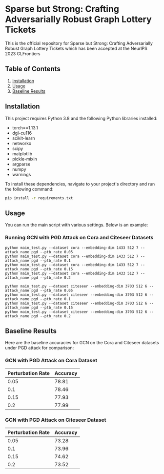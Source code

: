 # Sparse but Strong: Crafting Adversarially Robust Graph Lottery Tickets

This is the official repository for Sparse but Strong: Crafting Adversarially Robust Graph Lottery Tickets which has been accepted at the NeurIPS 2023 GLFrontiers

## Table of Contents
1. [Installation](#installation)
2. [Usage](#usage)
3. [Baseline Results](#baseline-results)

<a name="installation"></a>
## Installation

This project requires Python 3.8 and the following Python libraries installed:

- torch==1.13.1
- dgl-cu116
- scikit-learn
- networkx
- scipy
- matplotlib
- pickle-mixin
- argparse
- numpy
- warnings

To install these dependencies, navigate to your project's directory and run the following command:

```bash
pip install -r requirements.txt
```
<a name="usage"></a>
## Usage

You can run the main script with various settings. Below is an example:

### Running GCN with PGD Attack on Cora and Citeseer Datasets
```
python main_test.py --dataset cora --embedding-dim 1433 512 7 --attack_name pgd --ptb_rate 0.05
python main_test.py --dataset cora --embedding-dim 1433 512 7 --attack_name pgd --ptb_rate 0.1
python main_test.py --dataset cora --embedding-dim 1433 512 7 --attack_name pgd --ptb_rate 0.15
python main_test.py --dataset cora --embedding-dim 1433 512 7 --attack_name pgd --ptb_rate 0.2

python main_test.py --dataset citeseer --embedding-dim 3703 512 6 --attack_name pgd --ptb_rate 0.05
python main_test.py --dataset citeseer --embedding-dim 3703 512 6 --attack_name pgd --ptb_rate 0.1
python main_test.py --dataset citeseer --embedding-dim 3703 512 6 --attack_name pgd --ptb_rate 0.15
python main_test.py --dataset citeseer --embedding-dim 3703 512 6 --attack_name pgd --ptb_rate 0.2
```
<a name="baseline-results"></a>
## Baseline Results

Here are the baseline accuracies for GCN on the Cora and Citeseer datasets under PGD attack for comparison:

### GCN with PGD Attack on Cora Dataset

| Perturbation Rate | Accuracy |
|-------------------|----------|
| 0.05              | 78.81    |
| 0.1               | 78.46    |
| 0.15              | 77.93    |
| 0.2               | 77.99    |

### GCN with PGD Attack on Citeseer Dataset

| Perturbation Rate | Accuracy |
|-------------------|----------|
| 0.05              | 73.28    |
| 0.1               | 73.96    |
| 0.15              | 74.62    |
| 0.2               | 73.52    |
